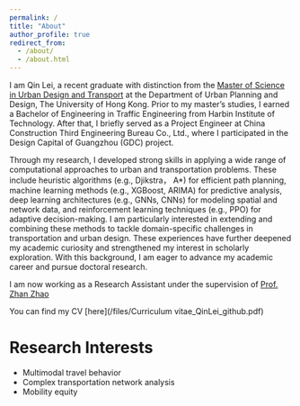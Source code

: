 ```yaml
---
permalink: /
title: "About"
author_profile: true
redirect_from: 
  - /about/
  - /about.html
---
```



I am Qin Lei, a recent graduate with distinction from the [Master of Science in Urban Design and Transport](https://www.arch.hku.hk/programmes/upad/master-of-science-in-urban-design-and-transport/) at the Department of Urban Planning and Design, The University of Hong Kong. Prior to my master’s studies, I earned a Bachelor of Engineering in Traffic Engineering from Harbin Institute of Technology. After that, I briefly served as a Project Engineer at China Construction Third Engineering Bureau Co., Ltd., where I participated in the Design Capital of Guangzhou (GDC) project.

Through my research, I developed strong skills in applying a wide range of computational approaches to urban and transportation problems. These include heuristic algorithms (e.g., Djikstra， A*) for efficient path planning, machine learning methods (e.g., XGBoost, ARIMA) for predictive analysis, deep learning architectures (e.g., GNNs, CNNs) for modeling spatial and network data, and reinforcement learning techniques (e.g., PPO) for adaptive decision-making. I am particularly interested in extending and combining these methods to tackle domain-specific challenges in transportation and urban design. These experiences have further deepened my academic curiosity and strengthened my interest in scholarly exploration. With this background, I am eager to advance my academic career and pursue doctoral research.

I am now working as a Research Assistant under the supervision of [Prof. Zhan Zhao](https://zhanzhaowf.github.io/)

You can find my CV [here](/files/Curriculum vitae_QinLei_github.pdf)

Research Interests
======
- Multimodal travel behavior  
- Complex transportation network analysis  
- Mobility equity  


